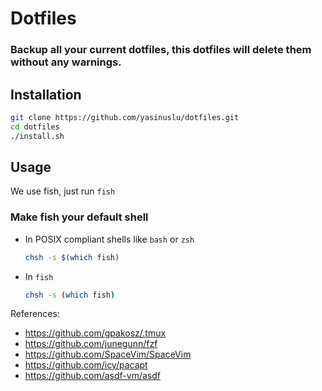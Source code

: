# Dotfiles

### Backup all your current dotfiles, this dotfiles will delete them without any warnings.

## Installation

```sh
git clone https://github.com/yasinuslu/dotfiles.git
cd dotfiles
./install.sh
```

## Usage
We use fish, just run `fish`

### Make fish your default shell

- In POSIX compliant shells like `bash` or `zsh`
  
  ```sh
  chsh -s $(which fish)
  ```

- In `fish`
  
  ```sh
  chsh -s (which fish)
  ```

References:
- https://github.com/gpakosz/.tmux
- https://github.com/junegunn/fzf
- https://github.com/SpaceVim/SpaceVim
- https://github.com/icy/pacapt
- https://github.com/asdf-vm/asdf
